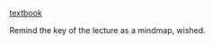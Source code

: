 [textbook](https://cs61b-2.gitbook.io/cs61b-textbook/disclaimer)


Remind the key of the lecture as a mindmap, wished.
